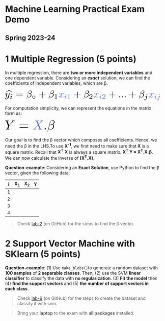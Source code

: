 # Machine Learning Practical Exam Demo
## Spring 2023-24
# 1 Multiple Regression (5 points)
In multiple regression, there are **two or more independent variables** and one dependent variable. Considering an _**exact**_ solution, we can find the coefficients of independent variables, which are β.

![img_2.png](../lab-2/figs/img_2.png)

For computation simplicity, we can represent the equations in the matrix form as:

![](../lab-2/figs/img_3.png)

Our goal is to find the β vector which composes all coefficients. Hence, we need the β in the LHS.To use **X<sup>-1</sup>**, we first need to make sure that **X** is a square matrix. Recall that **X<sup>T</sup>.X** is always a square matrix. **X<sup>T</sup>.Y = X<sup>T</sup>.X.β**. We can now calculate the inverse of **(X<sup>T</sup>.X)**.

**Question-example**: Considering an **Exact Solution**, use Python to find the β vector, given the following data:

| i | X<sub>1</sub> | X<sub>2</sub> | Y |
|---|---------------|---------------|---|
| 1 |               |               |   |
| 2 |               |               |   |
| 3 |               |               |   |
| 4 |               |               |   |


> Check [lab-2](../lab-2/model.py) (on GitHub) for the steps to find the β vector.

# 2 Support Vector Machine with SKlearn (5 points)
**Question-example**: (1) Use `make_blobs()`to generate a random dataset with **100 samples** of **2 separable classes**. Then, (2) use the SVM **linear classifier** to classify the data with **no regularization**.
(3) **Fit the model** then (4) **find the support vectors** and (5) **the number of support vectors in each class**.

> Check [lab-6](../lab-6/svm.ipynb) (on GitHub) for the steps to create the dataset and classify it with svm.

> Bring your **laptop** to the exam with **all packages** installed.